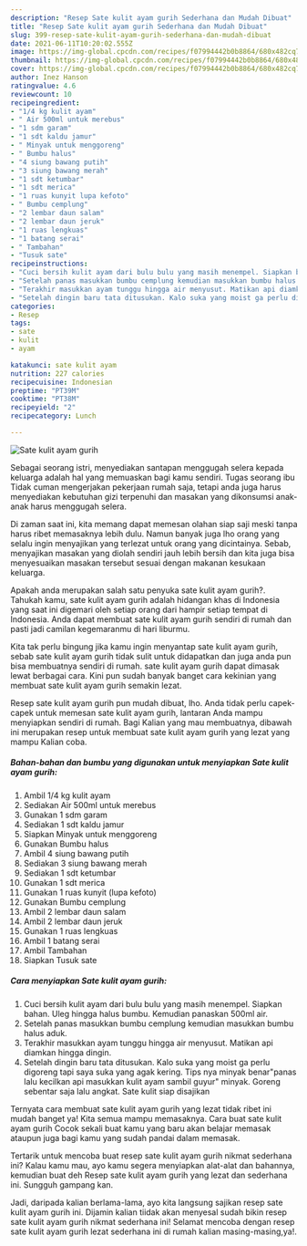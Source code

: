 ```yaml
---
description: "Resep Sate kulit ayam gurih Sederhana dan Mudah Dibuat"
title: "Resep Sate kulit ayam gurih Sederhana dan Mudah Dibuat"
slug: 399-resep-sate-kulit-ayam-gurih-sederhana-dan-mudah-dibuat
date: 2021-06-11T10:20:02.555Z
image: https://img-global.cpcdn.com/recipes/f07994442b0b8864/680x482cq70/sate-kulit-ayam-gurih-foto-resep-utama.jpg
thumbnail: https://img-global.cpcdn.com/recipes/f07994442b0b8864/680x482cq70/sate-kulit-ayam-gurih-foto-resep-utama.jpg
cover: https://img-global.cpcdn.com/recipes/f07994442b0b8864/680x482cq70/sate-kulit-ayam-gurih-foto-resep-utama.jpg
author: Inez Hanson
ratingvalue: 4.6
reviewcount: 10
recipeingredient:
- "1/4 kg kulit ayam"
- " Air 500ml untuk merebus"
- "1 sdm garam"
- "1 sdt kaldu jamur"
- " Minyak untuk menggoreng"
- " Bumbu halus"
- "4 siung bawang putih"
- "3 siung bawang merah"
- "1 sdt ketumbar"
- "1 sdt merica"
- "1 ruas kunyit lupa kefoto"
- " Bumbu cemplung"
- "2 lembar daun salam"
- "2 lembar daun jeruk"
- "1 ruas lengkuas"
- "1 batang serai"
- " Tambahan"
- "Tusuk sate"
recipeinstructions:
- "Cuci bersih kulit ayam dari bulu bulu yang masih menempel. Siapkan bahan. Uleg hingga halus bumbu. Kemudian panaskan 500ml air."
- "Setelah panas masukkan bumbu cemplung kemudian masukkan bumbu halus aduk."
- "Terakhir masukkan ayam tunggu hingga air menyusut. Matikan api diamkan hingga dingin."
- "Setelah dingin baru tata ditusukan. Kalo suka yang moist ga perlu digoreng tapi saya suka yang agak kering. Tips nya minyak benar&#34;panas lalu kecilkan api masukkan kulit ayam sambil guyur&#34; minyak. Goreng sebentar saja lalu angkat. Sate kulit siap disajikan"
categories:
- Resep
tags:
- sate
- kulit
- ayam

katakunci: sate kulit ayam 
nutrition: 227 calories
recipecuisine: Indonesian
preptime: "PT39M"
cooktime: "PT38M"
recipeyield: "2"
recipecategory: Lunch

---
```



![Sate kulit ayam gurih](https://img-global.cpcdn.com/recipes/f07994442b0b8864/680x482cq70/sate-kulit-ayam-gurih-foto-resep-utama.jpg)

Sebagai seorang istri, menyediakan santapan menggugah selera kepada keluarga adalah hal yang memuaskan bagi kamu sendiri. Tugas seorang ibu Tidak cuman mengerjakan pekerjaan rumah saja, tetapi anda juga harus menyediakan kebutuhan gizi terpenuhi dan masakan yang dikonsumsi anak-anak harus menggugah selera.

Di zaman  saat ini, kita memang dapat memesan olahan siap saji meski tanpa harus ribet memasaknya lebih dulu. Namun banyak juga lho orang yang selalu ingin menyajikan yang terlezat untuk orang yang dicintainya. Sebab, menyajikan masakan yang diolah sendiri jauh lebih bersih dan kita juga bisa menyesuaikan masakan tersebut sesuai dengan makanan kesukaan keluarga. 



Apakah anda merupakan salah satu penyuka sate kulit ayam gurih?. Tahukah kamu, sate kulit ayam gurih adalah hidangan khas di Indonesia yang saat ini digemari oleh setiap orang dari hampir setiap tempat di Indonesia. Anda dapat membuat sate kulit ayam gurih sendiri di rumah dan pasti jadi camilan kegemaranmu di hari liburmu.

Kita tak perlu bingung jika kamu ingin menyantap sate kulit ayam gurih, sebab sate kulit ayam gurih tidak sulit untuk didapatkan dan juga anda pun bisa membuatnya sendiri di rumah. sate kulit ayam gurih dapat dimasak lewat berbagai cara. Kini pun sudah banyak banget cara kekinian yang membuat sate kulit ayam gurih semakin lezat.

Resep sate kulit ayam gurih pun mudah dibuat, lho. Anda tidak perlu capek-capek untuk memesan sate kulit ayam gurih, lantaran Anda mampu menyiapkan sendiri di rumah. Bagi Kalian yang mau membuatnya, dibawah ini merupakan resep untuk membuat sate kulit ayam gurih yang lezat yang mampu Kalian coba.

<!--inarticleads1-->

##### Bahan-bahan dan bumbu yang digunakan untuk menyiapkan Sate kulit ayam gurih:

1. Ambil 1/4 kg kulit ayam
1. Sediakan  Air 500ml untuk merebus
1. Gunakan 1 sdm garam
1. Sediakan 1 sdt kaldu jamur
1. Siapkan  Minyak untuk menggoreng
1. Gunakan  Bumbu halus
1. Ambil 4 siung bawang putih
1. Sediakan 3 siung bawang merah
1. Sediakan 1 sdt ketumbar
1. Gunakan 1 sdt merica
1. Gunakan 1 ruas kunyit (lupa kefoto)
1. Gunakan  Bumbu cemplung
1. Ambil 2 lembar daun salam
1. Ambil 2 lembar daun jeruk
1. Gunakan 1 ruas lengkuas
1. Ambil 1 batang serai
1. Ambil  Tambahan
1. Siapkan Tusuk sate




<!--inarticleads2-->

##### Cara menyiapkan Sate kulit ayam gurih:

1. Cuci bersih kulit ayam dari bulu bulu yang masih menempel. Siapkan bahan. Uleg hingga halus bumbu. Kemudian panaskan 500ml air.
1. Setelah panas masukkan bumbu cemplung kemudian masukkan bumbu halus aduk.
1. Terakhir masukkan ayam tunggu hingga air menyusut. Matikan api diamkan hingga dingin.
1. Setelah dingin baru tata ditusukan. Kalo suka yang moist ga perlu digoreng tapi saya suka yang agak kering. Tips nya minyak benar&#34;panas lalu kecilkan api masukkan kulit ayam sambil guyur&#34; minyak. Goreng sebentar saja lalu angkat. Sate kulit siap disajikan




Ternyata cara membuat sate kulit ayam gurih yang lezat tidak ribet ini mudah banget ya! Kita semua mampu memasaknya. Cara buat sate kulit ayam gurih Cocok sekali buat kamu yang baru akan belajar memasak ataupun juga bagi kamu yang sudah pandai dalam memasak.

Tertarik untuk mencoba buat resep sate kulit ayam gurih nikmat sederhana ini? Kalau kamu mau, ayo kamu segera menyiapkan alat-alat dan bahannya, kemudian buat deh Resep sate kulit ayam gurih yang lezat dan sederhana ini. Sungguh gampang kan. 

Jadi, daripada kalian berlama-lama, ayo kita langsung sajikan resep sate kulit ayam gurih ini. Dijamin kalian tiidak akan menyesal sudah bikin resep sate kulit ayam gurih nikmat sederhana ini! Selamat mencoba dengan resep sate kulit ayam gurih lezat sederhana ini di rumah kalian masing-masing,ya!.

